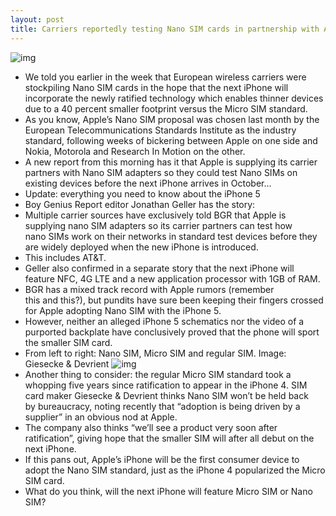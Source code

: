 ```yaml
---
layout: post
title: Carriers reportedly testing Nano SIM cards in partnership with Apple
---
```

![img](http://media.idownloadblog.com/wp-content/uploads/2012/07/micro-nano-sim.jpeg)
* We told you earlier in the week that European wireless carriers were stockpiling Nano SIM cards in the hope that the next iPhone will incorporate the newly ratified technology which enables thinner devices due to a 40 percent smaller footprint versus the Micro SIM standard.
* As you know, Apple’s Nano SIM proposal was chosen last month by the European Telecommunications Standards Institute as the industry standard, following weeks of bickering between Apple on one side and Nokia, Motorola and Research In Motion on the other.
* A new report from this morning has it that Apple is supplying its carrier partners with Nano SIM adapters so they could test Nano SIMs on existing devices before the next iPhone arrives in October…
* Update: everything you need to know about the iPhone 5
* Boy Genius Report editor Jonathan Geller has the story:
* Multiple carrier sources have exclusively told BGR that Apple is supplying nano SIM adapters so its carrier partners can test how nano SIMs work on their networks in standard test devices before they are widely deployed when the new iPhone is introduced.
* This includes AT&T.
* Geller also confirmed in a separate story that the next iPhone will feature NFC, 4G LTE and a new application processor with 1GB of RAM.
* BGR has a mixed track record with Apple rumors (remember this and this?), but pundits have sure been keeping their fingers crossed for Apple adopting Nano SIM with the iPhone 5.
* However, neither an alleged iPhone 5 schematics nor the video of a purported backplate have conclusively proved that the phone will sport the smaller SIM card.
* From left to right: Nano SIM, Micro SIM and regular SIM. Image: Giesecke & Devrient
![img](http://media.idownloadblog.com/wp-content/uploads/2012/07/Sim-card-standards-Giesecke-and-Devrient.jpg)
* Another thing to consider: the regular Micro SIM standard took a whopping five years since ratification to appear in the iPhone 4. SIM card maker Giesecke & Devrient thinks Nano SIM won’t be held back by bureaucracy, noting recently that “adoption is being driven by a supplier” in an obvious nod at Apple.
* The company also thinks “we’ll see a product very soon after ratification”, giving hope that the smaller SIM will after all debut on the next iPhone.
* If this pans out, Apple’s iPhone will be the first consumer device to adopt the Nano SIM standard, just as the iPhone 4 popularized the Micro SIM card.
* What do you think, will the next iPhone will feature Micro SIM or Nano SIM?

